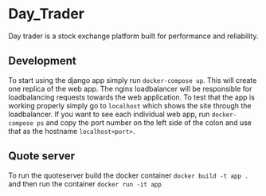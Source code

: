 # Day_Trader

Day trader is a stock exchange platform built for performance and reliability.

## Development

To start using the django app simply run `docker-compose up`. This will create one replica
of the web app. The nginx loadbalancer will be responsible for loadbalancing requests towards the web application. To test that the
app is working properly simply go to `localhost` which shows the site through the loadbalancer. If you want to see each individual web app, run `docker-compose ps` and copy the port number on the left side of the colon and use that as the hostname `localhost<port>`.

## Quote server

To run the quoteserver build the docker container `docker build -t app .` and then run the container `docker run -it app`